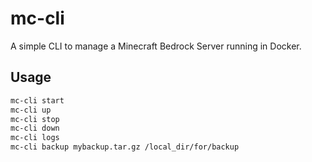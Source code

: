 # mc-cli

A simple CLI to manage a Minecraft Bedrock Server running in Docker.

## Usage

```bash
mc-cli start
mc-cli up
mc-cli stop
mc-cli down
mc-cli logs
mc-cli backup mybackup.tar.gz /local_dir/for/backup
